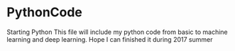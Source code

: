 # PythonCode
Starting Python
This file will include my python code from basic to machine learning and deep learning. Hope I can finished it during 2017 summer
